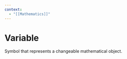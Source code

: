 ```yaml
---
context:
  - "[[Mathematics]]"
---
```


# Variable

Symbol that represents a changeable mathematical object.
